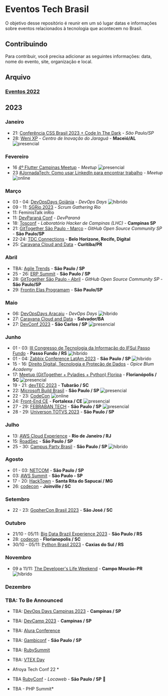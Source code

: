 # Eventos Tech Brasil

O objetivo desse repositório é reunir em um só lugar datas e informações sobre eventos relacionados à tecnologia que acontecem no Brasil.

## Contribuindo

Para contribuir, você precisa adicionar as seguintes informações: data, nome do evento, site, organização e local.

## Arquivo
### [Eventos 2022](https://github.com/Abacatinhos/eventos-tech-brasil/blob/main/arquivo/2022.md) 


## 2023
### Janeiro
 <!-- JANEIRO:START -->
* 21: [Conferência CSS Brasil 2023 + Code In The Dark](https://www.sympla.com.br/evento/conferencia-css-brasil-2023-code-in-the-dark/1759146?token=4d0fd49e61b2183a842e6f8555dc262a&utm_campaign=inscricao_conferencia_css_brasil&utm_medium=email&utm_source=RD+Station) - *São Paulo/SP*
* 28: [Weni XP](https://doity.com.br/weni-xp#about) - *Centro de Inovação do Jaraguá* - **Maceió/AL** ![presencial](https://img.shields.io/static/v1?label=&message=presencial&color=darkblue)
<!-- JANEIRO:END -->
### Fevereiro
<!-- FEVEREIRO:START -->
* 16 [4º Flutter Campinas Meetup](https://www.meetup.com/flutter-campinas/events/290984453/) - *Meetup* ![presencial](https://img.shields.io/static/v1?label=&message=presencial&color=darkblue)
* 23 [#JornadaTech: Como usar LinkedIn para encontrar trabalho](https://www.meetup.com/microsoft-reactor-sao-paulo/events/290284584/) - *Meetup* ![online](https://img.shields.io/static/v1?label=&message=online&color=green)
<!-- FEVEREIRO:END -->
### Março
<!-- MARÇO:START -->
* 03 - 04: [DevOpsDays Goiânia](https://devopsdays.org/events/2023-goiania/welcome/) - *DevOps Days* ![híbrido](https://img.shields.io/static/v1?label=&message=h%C3%ADbrido&color=blue)
* 09 - 11: [SGRio 2023](https://scrumrio.com/) - *Scrum Gathering Rio*
* 11: FeminisTalk  inRio
* 11: [DevParaná Conf](https://devpr.org/) - *DevParaná*
* 18: [Tosconf](https://tosconf.lhc.net.br/) - *Laboratório Hacker de Campinas (LHC)* - **Campinas  SP**
* 21: [GitTogether São Paulo - Março](https://www.meetup.com/pt-BR/githubbrasil/events/292129639/) - *GitHub Open Source Community SP* - **São Paulo/SP**
* 22-24: [TDC Connections](https://thedevconf.com/tdc/2023/connections/) - **Belo Horizone, Recife, Digital**
* 25: [Caravana Cloud and Data](https://www.even3.com.br/caravana-cloud-and-data-edicao-curitiba-2023-presencial-310148/) - **Curitiba/PR**
<!-- MARÇO:END -->
### Abril
<!-- ABRIL:START -->
* TBA: [Agile Trends](https://agiletrendsbr.com/) - **São Paulo / SP**
* 25 - 26: [ERP Summit](https://www.erpsummit.com.br/) - **São Paulo / SP**
* 28: [GitTogether São Paulo - Abril](https://aka.ms/GitHubOpenSourceCommunity) - *GitHub Open Source Community SP* - **São Paulo/SP**
* 29: [Frontin Elas Programam](https://www.eventbrite.com.br/e/frontin-elas-programam-2023-tickets-570948140257) - **São Paulo/SP**
<!-- ABRIL:END -->

### Maio
<!-- MAIO:START -->
* 06: [DevOpsDays Aracaju](https://devopsdays.org/events/2023-aracaju/welcome/) - *DevOps Days* ![híbrido](https://img.shields.io/static/v1?label=&message=h%C3%ADbrido&color=blue)
* 27: [Caravana Cloud and Data](https://www.even3.com.br/caravana-cloud-and-data-edicao-curitiba-2023-presencial-310148/) - **Salvador/BA**
* 27: [DevConf 2023](https://devconf.com.br/) - **São Carlos / SP** ![presencial](https://img.shields.io/static/v1?label=&message=presencial&color=darkblue)
<!-- MAIO:END -->

### Junho
<!-- JUNHO:START -->
* 01 - 03: [III Congresso de Tecnologia da Informação do IFSul Passo Fundo](https://congressoti.passofundo.ifsul.edu.br/) - **Passo Fundo / RS** ![híbrido](https://img.shields.io/static/v1?label=&message=h%C3%ADbrido&color=blue)
* 01 - 04: [Zabbix Conference LatAm 2023](https://www.zabbix.com/br/events/conference_latam_2023) - **São Paulo / SP** ![híbrido](https://img.shields.io/static/v1?label=&message=h%C3%ADbrido&color=blue)
* 15 - 16: [Direito Digital, Tecnologia e Proteção de Dados](https://cddtpd.com.br) - *Opice Blum Academy*
* 17: [Meetup (GitTogether + Pyladies + Python) Floripa](https://www.meetup.com/githubbrasil/events/293939708/) - **Florianópolis / SC** ![presencial](https://img.shields.io/static/v1?label=&message=presencial&color=darkblue)
* 19 - 21: [devTEC 2023](https://www.devtec.com.br/) - **Tubarão / SC**
* 22: [Microsoft Build Brasil](https://msevents.microsoft.com/event?id=2695088650&amp;wt.mc_id=AID3058360_QSG_SCL_643461) - **São Paulo / SP** ![presencial](https://img.shields.io/static/v1?label=&message=presencial&color=darkblue)
* 22 - 23: [CodeCon](https://www.codecon.dev/) ![online](https://img.shields.io/static/v1?label=&message=online&color=green)
* 24: [Front-End CE](https://frontendce.com.br/) - **Fortalexa / CE** ![presencial](https://img.shields.io/static/v1?label=&message=presencial&color=darkblue)
* 27 - 29: [FEBRABAN TECH](https://www.febrabantech.com/sobre) - **São Paulo / SP** ![presencial](https://img.shields.io/static/v1?label=&message=presencial&color=darkblue)
* 28 - 29: [Universon TOTVS 2023](https://universo.totvs.com/) - **São Paulo / SP**


<!-- JUNHO:END -->

### Julho
<!-- JULHO:START -->
* 13: [AWS Cloud Experience](https://aws.amazon.com/pt/events/cloudexperience/) - **Rio de Janeiro / RJ**
* 15: [RoadSec](https://www.roadsec.com.br/) - **São Paulo / SP**
* 25 - 30: [Campus Party Brasil](https://brasil.campus-party.org/cpbr15/) - **São Paulo / SP** ![híbrido](https://img.shields.io/static/v1?label=&message=h%C3%ADbrido&color=blue)
<!-- JULHO:END -->

### Agosto
<!-- AGOSTO:START -->
* 01 - 03: [NETCOM](https://netcom2023.com.br/congresso/) - **São Paulo / SP**
* 03: [AWS Summit](https://aws.amazon.com/pt/events/summits/sao-paulo/) - **São Paulo - SP**
* 17 - 20: [HackTown](https://hacktown.com.br/) - **Santa Rita do Sapucaí / MG**
* 26: [codecon<summit>](https://www.codecon.dev/summit) - **Joinville / SC**
<!-- AGOSTO:END -->
### Setembro
<!-- SETEMBRO:START -->
* 22 - 23: [GopherCon Brasil 2023](https://www.sympla.com.br/evento/gophercon-brasil-2023/1733229?lang=PT) - **São José / SC**
<!-- SETEMBRO:END -->

### Outubro
<!-- OUTUBRO:START -->

* 21/10 - 05/11: [Big Data Brazil Experience 2023](https://www.sympla.com.br/evento/big-data-brazil-experience-2023/1764670?gclid=CjwKCAjwg-GjBhBnEiwAMUvNWyjIP4h5lXM4nWTjdrTpnreUQceCoxWKtmHpsiY1fRnXO_ayb_yjyBoCcz8QAvD_BwE) - **São Paulo / RS**
* 28: [codecon<feature>](https://www.codecon.dev/feature) - **Florianopolis / SC**
* 30/10 - 05/11: [Python Brasil 2023](https://2023.pythonbrasil.org.br/) - **Caxias do Sul / RS**
<!-- OUTUBRO:END -->

### Novembro
<!-- NOVEMBRO:START -->
* 09 a 11/11: [The Developer's Life Weekend](https://weekend.developerslife.tech/) - **Campo Mourão-PR** ![híbrido](https://img.shields.io/static/v1?label=&message=h%C3%ADbrido&color=blue)
<!-- NOVEMBRO:END -->

### Dezembro
<!-- DEZEMBRO:START -->
<!-- DEZEMBRO:END -->


### TBA: To Be Announced

* TBA: [DevOps Days Campinas 2023](https://devopsdays.org/events/2019-campinas/welcome/) - **Campinas / SP**
* TBA: [DevCamp 2023](https://devcamp.co/) - **Campinas / SP**
* TBA: [Alura Conference](https://www.devleaders.com.br/)
* TBA: [Gambiconf](https://gambiconf.dev/) - **São Paulo / SP**

* TBA: [RubySummit](https://ruby.com.br/)
* TBA: [VTEX Day](https://vtexday.vtex.com/)
* Afroya Tech Conf 22 *
* TBA [RubyConf](https://www.rubyconf.com.br/) - *Locaweb* - **São Paulo / SP** 🥑
* TBA  - PHP Summit*
